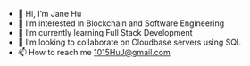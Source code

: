- 👋 Hi, I’m Jane Hu
- 👀 I’m interested in Blockchain and Software Engineering
- 🌱 I’m currently learning Full Stack Development
- 💞️ I’m looking to collaborate on Cloudbase servers using SQL
- 📫 How to reach me 1015HuJ@gmail.com

<!---
dracarystargaryen/dracarystargaryen is a ✨ special ✨ repository because its `README.md` (this file) appears on your GitHub profile.
You can click the Preview link to take a look at your changes.
--->
